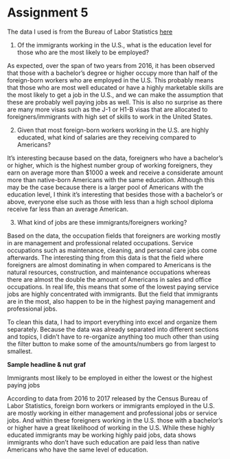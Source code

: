 # Assignment 5 

The data I used is from the Bureau of Labor Statistics [here](https://www.bls.gov/news.release/pdf/forbrn.pdf)
1.	Of the immigrants working in the U.S., what is the education level for those who are the most likely to be employed? 

As expected, over the span of two years from 2016, it has been observed that those with a bachelor’s degree or higher occupy more than half of the foreign-born workers who are employed in the U.S. This probably means that those who are most well educated or have a highly marketable skills are the most likely to get a job in the U.S., and we can make the assumption that these are probably well paying jobs as well. This is also no surprise as there are many more visas such as the J-1 or H1-B visas that are allocated to foreigners/immigrants with high set of skills to work in the United States. 

2.	Given that most foreign-born workers working in the U.S. are highly educated, what kind of salaries are they receiving compared to Americans? 

It’s interesting because based on the data, foreigners who have a bachelor’s or higher, which is the highest number group of working foreigners, they earn on average more than $1000 a week and receive a considerate amount more than native-born Americans with the same education. Although this may be the case because there is a larger pool of Americans with the education level, I think it’s interesting that besides those with a bachelor’s or above, everyone else such as those with less than a high school diploma receive far less than an average American. 

3.	What kind of jobs are these immigrants/foreigners working? 

Based on the data, the occupation fields that foreigners are working mostly in are management and professional related occupations. Service occupations such as maintenance, cleaning, and personal care jobs come afterwards. The interesting thing from this data is that the field where foreigners are almost dominating in when compared to Americans is the natural resources, construction, and maintenance occupations whereas there are almost the double the amount of Americans in sales and office occupations. In real life, this means that some of the lowest paying service jobs are highly concentrated with immigrants. But the field that immigrants are in the most, also happen to be in the highest paying management and professional jobs.

To clean this data, I had to import everything into excel and organize them separately. Because the data was already separated into different sections and topics, I didn’t have to re-organize anything too much other than using the filter button to make some of the amounts/numbers go from largest to smallest. 

**Sample headline & nut graf** 

Immigrants most likely to be employed in either the lowest or the highest paying jobs 

According to data from 2016 to 2017 released by the Census Bureau of Labor Statistics, foreign born workers or immigrants employed in the U.S. are mostly working in either management and professional jobs or service jobs. And within these foreigners working in the U.S. those with a bachelor’s or higher have a great likelihood of working in the U.S. While these highly educated immigrants may be working highly paid jobs, data shows immigrants who don’t have such education are paid less than native Americans who have the same level of education. 
